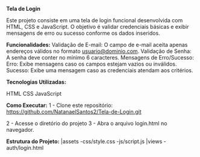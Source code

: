 **Tela de Login**  
  
Este projeto consiste em uma tela de login funcional desenvolvida com HTML, CSS e JavaScript. O objetivo é validar credenciais básicas e exibir mensagens de erro ou sucesso conforme os dados inseridos.

**Funcionalidades:**
Validação de E-mail: O campo de e-mail aceita apenas endereços válidos no formato usuario@dominio.com.
Validação de Senha: A senha deve conter no mínimo 6 caracteres.
Mensagens de Erro/Sucesso:
Erro: Exibe mensagens caso os campos estejam vazios ou inválidos.
Sucesso: Exibe uma mensagem caso as credenciais atendam aos critérios.

**Tecnologias Utilizadas:**

HTML
CSS
JavaScript

**Como Executar:**
1 - Clone este repositório:
https://github.com/NatanaelSantos2/Tela-de-Login.git

2 - Acesse o diretório do projeto
3 - Abra o arquivo login.html no navegador.

**Estrutura do Projeto:**
|assets
 -css/style.css
 -js/script.js
 |views
 -auth/login.html
